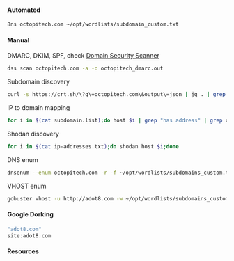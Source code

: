 #### Automated
```bash
8ns octopitech.com ~/opt/wordlists/subdomain_custom.txt
```
#### Manual
DMARC, DKIM, SPF, check [Domain Security Scanner](https://github.com/globalcyberalliance/domain-security-scanner)
```bash
dss scan octopitech.com -a -o octopitech_dmarc.out
```

Subdomain discovery
```bash
curl -s https://crt.sh/\?q\=octopitech.com\&output\=json | jq . | grep name | cut -d":" -f2 | grep -v "CN=" | cut -d'"' -f2 | awk '{gsub(/\\n/,"\n");}1;' | sort -u > subdomains.lst
```
IP to domain mapping
```bash
for i in $(cat subdomain.list);do host $i | grep "has address" | grep octopitech.com | cut -d" " -f4 >> ip-addresses.txt;done
```
Shodan discovery
```bash
for i in $(cat ip-addresses.txt);do shodan host $i;done
```
DNS enum
```bash
dnsenum --enum octopitech.com -r -f ~/opt/wordlists/subdomains_custom.txt
```
VHOST enum
```bash
gobuster vhost -u http://adot8.com -w ~/opt/wordlists/subdomains_custom.txt --append-domain
```
#### Google Dorking
```bash
"adot8.com"
site:adot8.com
```

#### Resources
